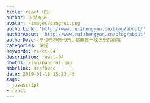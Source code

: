 ```yaml
---
title: react（四）
author: 江湖再见
avatar: /images/pangrui.png
authorLink: 'http://www.ruizhengyun.cn/blog/about/'
authorAbout: 'http://www.ruizhengyun.cn/blog/about'
authorDesc: 不论码不码代码，都要做一枚快乐的前端
categories: 编程
keywords: react-04
description: react-04
photos: /img/pangrui.jpg
abbrlink: 9cafb9cc
date: 2019-01-18 15:23:45
tags:
- javascript
- react
---
```

